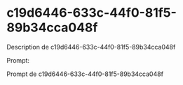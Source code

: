 # c19d6446-633c-44f0-81f5-89b34cca048f

Description de c19d6446-633c-44f0-81f5-89b34cca048f

Prompt:

Prompt de c19d6446-633c-44f0-81f5-89b34cca048f